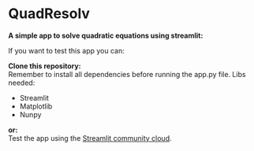 # QuadResolv
**A simple app to solve quadratic equations using streamlit:**

If you want to test this app you can:

**Clone this repository:**   
Remember to install all dependencies before running the app.py file.
Libs needed:
- Streamlit
- Matplotlib
- Nunpy

**or:**  
Test the app using the [Streamlit community cloud](https://quadresolv.streamlit.app/).
